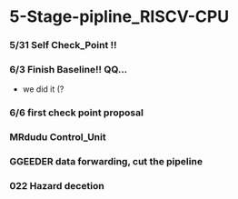 # 5-Stage-pipline_RISCV-CPU

### 5/31  Self Check_Point !!
### 6/3   Finish Baseline!! QQ...
- we did it (?
### 6/6   first check point proposal

### MRdudu  Control_Unit
### GGEEDER data forwarding, cut the pipeline
### 022     Hazard decetion

